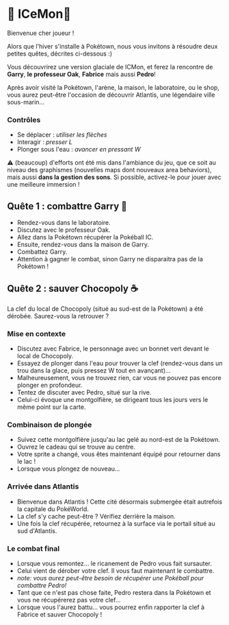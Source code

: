 # 🎄 ICeMon🎄

Bienvenue cher joueur !

Alors que l'hiver s'installe à Pokétown, nous vous invitons à résoudre deux petites quêtes, décrites ci-dessous :)

Vous découvrirez une version glaciale de ICMon, et ferez la rencontre de **Garry**, **le professeur Oak**, **Fabrice** mais aussi **Pedro**!

Après avoir visité la Pokétown, l'arène, la maison, le laboratoire, ou le shop, vous aurez peut-être l'occasion de découvrir Atlantis, une légendaire ville sous-marin...

### Contrôles

* Se déplacer : *utiliser les flèches*
* Interagir : *presser L*
* Plonger sous l'eau : *avancer en pressant W*

⚠️ (beaucoup) d'efforts ont été mis dans l'ambiance du jeu, que ce soit au niveau des graphismes (nouvelles maps dont nouveaux area behaviors), mais aussi **dans la gestion des sons**. Si possible, activez-le pour jouer avec une meilleure immersion !

## Quête 1 : combattre Garry 🐉

* Rendez-vous dans le laboratoire.
* Discutez avec le professeur Oak.
* Allez dans la Pokétown récupérer la Pokéball IC.
* Ensuite, rendez-vous dans la maison de Garry.
* Combattez Garry.
* Attention à gagner le combat, sinon Garry ne disparaitra pas de la Pokétown !

## Quête 2 : sauver Chocopoly ☕ 

La clef du local de Chocopoly (situé au sud-est de la Pokétown) a été dérobée. Saurez-vous la retrouver ?

### Mise en contexte
* Discutez avec Fabrice, le personnage avec un bonnet vert devant le local de Chocopoly.
* Essayez de plonger dans l'eau pour trouver la clef (rendez-vous dans un trou dans la glace, puis pressez W tout en avançant)...
* Malheureusement, vous ne trouvez rien, car vous ne pouvez pas encore plonger en profondeur.
* Tentez de discuter avec Pedro, situé sur la rive.
* Celui-ci évoque une montgolfière, se dirigeant tous les jours vers le même point sur la carte.

### Combinaison de plongée

* Suivez cette montgolfière jusqu'au lac gelé au nord-est de la Pokétown.
* Ouvrez le cadeau qui se trouve au centre.
* Votre sprite a changé, vous êtes maintenant équipé pour retourner dans le lac !
* Lorsque vous plongez de nouveau... 

### Arrivée dans Atlantis

* Bienvenue dans Atlantis ! Cette cité désormais submergée était autrefois la capitale du PokéWorld.
* La clef s'y cache peut-être ? Vérifiez derrière la maison.
* Une fois la clef récupérée, retournez à la surface via le portail situé au sud d'Atlantis.

### Le combat final

* Lorsque vous remontez... le ricanement de Pedro vous fait sursauter.
* Celui vient de dérober votre clef. Il vous faut maintenant le combattre.
* *note: vous aurez peut-être besoin de récupérer une Pokéball pour combattre Pedro!*
* Tant que ce n'est pas chose faite, Pedro restera dans la Pokétown et vous ne récupérerez pas votre clef... 
* Lorsque vous l'aurez battu... vous pourrez enfin rapporter la clef à Fabrice et sauver Chocopoly !
